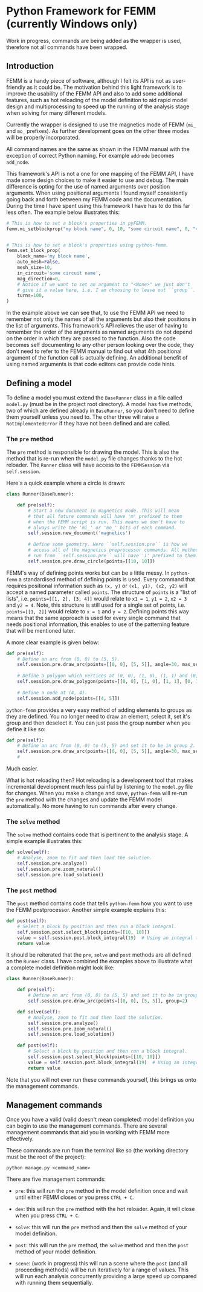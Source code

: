 # Python Framework for FEMM (currently Windows only)

Work in progress, commands are being added as the wrapper is used,
therefore not all commands have been wrapped.

## Introduction

FEMM is a handy piece of software, although I felt its API is not as user-friendly as it could be. The motivation
behind this light framework is to improve the usability of the FEMM API and also to add some additional features,
such as hot reloading of the model definition to aid rapid model design and multiprocessing to speed up the running
of the analysis stage when solving for many different models.

Currently the wrapper is designed to use the magnetics mode of FEMM (`mi_` and `mo_` prefixes). As further development
goes on the other three modes will be properly incorporated.

All command names are the same as shown in the FEMM manual with the
exception of correct Python naming. For example `addnode` becomes `add_node`.

This framework's API is not a one for one mapping of the FEMM API, I have made some design choices to make it easier
to use and debug. The main difference is opting for the use of named arguments over position arguments. When using
positional arguments I found myself consistently going back and forth between my FEMM code and the documentation. During
the time I have spent using this framework I have has to do this far less often. The example below illustrates this:

```python
# This is how to set a block's properties in pyFEMM.
femm.mi_setblockprop("my block name", 0, 10, "some circuit name", 0, "<None>", 100)


# This is how to set a block's properties using python-femm.
femm.set_block_prop(
    block_name='my block name',
    auto_mesh=False,
    mesh_size=10,
    in_circuit='some circuit name',
    mag_direction=0,
    # Notice if we want to set an argument to "<None>" we just don't 
    # give it a value here, i.e. I am choosing to leave out ``group``.
    turns=100,
)
```

In the example above we can see that, to use the FEMM API we need to remember not only the names of all the arguments
but also their positions in the list of arguments. This framework's API relieves the user of having to remember the
order of the arguments as named arguments do not depend on the order in which they are passed to the function. Also the
code becomes self documenting to any other person looking over the code, they don't need to refer to the FEMM manual to
find out what 4th positional argument of the function call is actually defining. An additional benefit of using named
arguments is that code editors can provide code hints.

## Defining a model

To define a model you must extend the `BaseRunner` class in a file called `model.py` (must be in the project
root directory). A model has five methods, two of which are defined already in `BaseRunner`, so you don't need to define them yourself unless
you need to. The other three will raise a `NotImplementedError` if they have not been defined and are called.

### The `pre` method

The `pre` method is responsible for drawing the model. This is also the method that is re-run when the `model.py` file changes
thanks to the hot reloader. The `Runner` class will have access to the `FEMMSession` via `self.session`.

Here's a quick example where a circle is drawn:

```python
class Runner(BaseRunner):

    def pre(self):
        # Start a new document in magnetics mode. This will mean
        # that all future commands will have 'm' prefixed to them
        # when the FEMM script is run. This means we don't have to
        # always write the 'mi_' or 'mo_' bits of each command.
        self.session.new_document('magnetics')
        
        # Define some geometry. Here ``self.session.pre`` is how we
        # access all of the magnetics preprocessor commands. All methods
        # run from ``self.session.pre`` will have 'i' prefixed to them.
        self.session.pre.draw_circle(points=[[10, 10]])

```

FEMM's way of defining points works but can be a little messy. In `python-femm` a standardised method of defining points is used.
Every command that requires positional information such as `(x, y)` or `(x1, y1), (x2, y2)` will accept a named parameter
called `points`. The structure of `points` is a "list of lists", i.e. `points=[[1, 2], [3, 4]]` would relate to `x1 = 1`, `y1
= 2`, `x2 = 3` and `y2 = 4`. Note, this structure is still used for a single set of points, i.e. `points=[[1, 2]]` would
relate to `x = 1` and `y = 2`. Defining points this way means that the same approach is used for every single command
that needs positional information, this enables to use of the patterning feature that will be mentioned later.

A more clear example is given below:

```python
def pre(self):
    # Define an arc from (0, 0) to (5, 5).
    self.session.pre.draw_arc(points=[[0, 0], [5, 5]], angle=30, max_seg=1)
    
    # Define a polygon which vertices at (0, 0), (1, 0), (1, 1) and (0, 1).
    self.session.pre.draw_polygon(points=[[0, 0], [1, 0], [1, 1], [0, 1]])
    
    # Define a node at (4, 4).
    self.session.add_node(points=[[4, 5]])
```

`python-femm` provides a very easy method of adding elements to groups as they are defined. You no longer need to draw an
element, select it, set it's group and then deselect it. You can just pass the group number when you define it like so:

```python
def pre(self):
    # Define an arc from (0, 0) to (5, 5) and set it to be in group 2.
    self.session.pre.draw_arc(points=[[0, 0], [5, 5]], angle=30, max_seg=1, group=2)
    #                                                                       ^^^^^^^ We just define the group here.
```

Much easier. 

What is hot reloading then? Hot reloading is a development tool that makes incremental development much less
painful by listening to the `model.py` file for changes. When you make a change and save, `python-femm` will re-run the
`pre` method with the changes and update the FEMM model automatically. No more having to run commands after every change.

### The `solve` method

The `solve` method contains code that is pertinent to the analysis stage. A simple example illustrates this:

```python
def solve(self):
    # Analyse, zoom to fit and then load the solution.
    self.session.pre.analyze()
    self.session.pre.zoom_natural()
    self.session.pre.load_solution()
```

### The `post` method

The `post` method contains code that tells `python-femm` how you want to use the FEMM postprocessor. Another simple
example explains this:

```python
def post(self):
    # Select a block by position and then run a block integral.
    self.session.post.select_block(points=[[10, 10]])
    value = self.session.post.block_integral(19)  # Using an integral type of 19.
    return value
```

It should be reiterated that the `pre`, `solve` and `post` methods are all defined on the `Runner` class. I have combined
the examples above to illustrate what a complete model definition might look like:

```python
class Runner(BaseRunner):

    def pre(self):
        # Define an arc from (0, 0) to (5, 5) and set it to be in group 2.
        self.session.pre.draw_arc(points=[[0, 0], [5, 5]], group=2)

    def solve(self):
        # Analyse, zoom to fit and then load the solution.
        self.session.pre.analyze()
        self.session.pre.zoom_natural()
        self.session.pre.load_solution()
        
    def post(self):
        # Select a block by position and then run a block integral.
        self.session.post.select_block(points=[[10, 10]])
        value = self.session.post.block_integral(19)  # Using an integral type of 19.
        return value
```

Note that you will not ever run these commands yourself, this brings us onto the management commands.

## Management commands

Once you have a valid (valid doesn't mean completed) model definition you can begin to use the management commands.
There are several management commands that aid you in working with FEMM more effectively.

These commands are run from the terminal like so (the working directory must be the root of the project):

```
python manage.py <command_name>
```

There are five management commands:

- `pre`: this will run the `pre` method in the model definition once and wait until either FEMM closes or you press
`CTRL + C`.

- `dev`: this will run the `pre` method with the hot reloader. Again, it will close when you press `CTRL + C`. 

- `solve`: this will run the `pre` method and then the `solve` method of your model definition.

- `post`: this will run the `pre` method, the `solve` method and then the `post` method of your model definition.

- `scene`: (work in progress) this will run a scene where the `post` (and all proceeding methods) will be run iteratively
for a range of values. This will run each analysis concurrently providing a large speed up compared with running them
sequentially.
